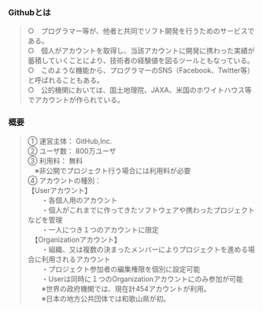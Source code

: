### Githubとは
>○　プログラマー等が、他者と共同でソフト開発を行うためのサービスである。  
>○　個人がアカウントを取得し、当該アカウントに開発に携わった実績が蓄積していくことにより、技術者の経験値を図るツールともなっている。  
>○　このような機能から、プログラマーのSNS（Facebook、Twitter等）と呼ばれることもある。  
>○　公的機関においては、国土地理院、JAXA、米国のホワイトハウス等でアカウントが作られている。  
### 概要
>① 運営主体： GitHub,Inc.  
>② ユーザ数： 800万ユーザ  
>③ 利用料： 無料  
>　※非公開でプロジェクト行う場合には利用料が必要  
>④ アカウントの種別：  
> 【Userアカウント】  
>　　・各個人用のアカウント  
>　　・個人がこれまでに作ってきたソフトウェアや携わったプロジェクトなどを管理  
>　　・一人につき１つのアカウントに限定  
>　【Organizationアカウント】  
>　　・組織、又は複数の決まったメンバーによりプロジェクトを進める場合に利用されるアカウント  
>　　・プロジェクト参加者の編集権限を個別に設定可能  
>　　・Userは同時に１つのOrganizationアカウントにのみ参加が可能  
>　　※世界の政府機関では、現在計454アカウントが利用。  
>　　※日本の地方公共団体では和歌山県が初。  
